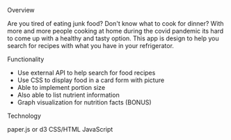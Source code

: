 Overview

Are you tired of eating junk food? Don't know what to cook for dinner? With more and more people cooking at home during the covid pandemic its hard to come up with a healthy and tasty option. This app is design to help you search for recipes with what you have in your refrigerator.

Functionality

- Use external API to help search for food recipes
- Use CSS to display food in a card form with picture
- Able to implement portion size 
- Also able to list nutrient information
- Graph visualization for nutrition facts (BONUS)


Technology

paper.js or d3
CSS/HTML
JavaScript